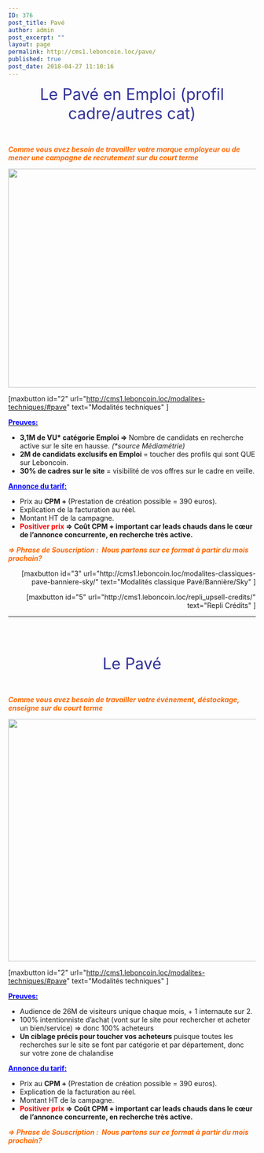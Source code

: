 ```yaml
---
ID: 376
post_title: Pavé
author: admin
post_excerpt: ""
layout: page
permalink: http://cms1.leboncoin.loc/pave/
published: true
post_date: 2018-04-27 11:10:16
---
```

<p id="pave" style="text-align: center;"><span style="font-size: 24pt; color: #333399;">Le Pavé en Emploi (profil cadre/autres cat)</span></p>
&nbsp;

<span style="color: #ff6600;"><b><i>Comme vous avez besoin de travailler votre marque employeur ou de mener une campagne de recrutement sur du court terme</i></b></span>

<a href="http://cms1.leboncoin.loc/wp-content/uploads/2018/05/pave1.png"><img class="aligncenter size-full wp-image-486" src="http://cms1.leboncoin.loc/wp-content/uploads/2018/05/pave1.png" alt="" width="1592" height="446" /></a>

[maxbutton id="2" url="http://cms1.leboncoin.loc/modalites-techniques/#pave" text="Modalités techniques" ]

<span style="text-decoration: underline;"><span style="color: #0000ff;"><strong>Preuves:</strong></span></span>
<ul>
 	<li><b>3,1M de VU* catégorie Emploi =&gt; </b>Nombre de candidats en recherche active sur le site en hausse. <i>(*source Médiamétrie)</i></li>
 	<li><b>2M de candidats exclusifs en Emploi </b>= toucher des profils qui sont QUE sur Leboncoin.</li>
 	<li><b>30% de cadres sur le site </b>= visibilité de vos offres sur le cadre en veille.</li>
</ul>
<span style="color: #0000ff;"><strong><span style="text-decoration: underline;">Annonce du tarif:</span></strong></span>
<ul>
 	<li>Prix au <b>CPM + </b>(Prestation de création possible = 390 euros).</li>
 	<li>Explication de la facturation au réel.</li>
 	<li>Montant HT de la campagne.</li>
 	<li><b><span style="color: #ff0000;">Positiver prix</span> =&gt; </b><b>Coût CPM + important car leads chauds dans le cœur de l’annonce concurrente, en recherche très active.</b></li>
</ul>
<span style="color: #ff6600;"><b><i>=&gt; Phrase de Souscription :  </i></b><b><i>Nous partons sur ce format à partir du mois prochain?</i></b></span>
<p style="text-align: right;">[maxbutton id="3" url="http://cms1.leboncoin.loc/modalites-classiques-pave-banniere-sky/" text="Modalités classique Pavé/Bannière/Sky" ]</p>
<p style="text-align: right;">[maxbutton id="5" url="http://cms1.leboncoin.loc/repli_upsell-credits/" text="Repli Crédits" ]</p>


<hr />

&nbsp;

&nbsp;
<p id="pave_bus" style="text-align: center;"><span style="font-size: 24pt; color: #333399;">Le Pavé</span></p>
&nbsp;

<span style="color: #ff6600;"><i><b style="color: #ff6600;">Comme vous avez besoin de travailler votre </b><span style="color: #ff6600;"><b>événement</b></span><b style="color: #ff6600;">, déstockage, enseigne sur du court terme</b></i></span>

<a href="/wp-content/uploads/2018/05/pave_bus1.png"><img class="aligncenter size-full wp-image-487" src="/wp-content/uploads/2018/05/pave_bus1.png" alt="" width="1586" height="494" /></a>

[maxbutton id="2" url="http://cms1.leboncoin.loc/modalites-techniques/#pave" text="Modalités techniques" ]

<span style="text-decoration: underline;"><span style="color: #0000ff;"><strong>Preuves:</strong></span></span>
<ul>
 	<li>Audience de 26M de visiteurs unique chaque mois, + 1 internaute sur 2.</li>
 	<li>100% intentionniste d’achat (vont sur le site pour rechercher et acheter un bien/service) =&gt; donc 100% acheteurs</li>
 	<li><b>Un ciblage précis pour toucher vos acheteurs </b>puisque toutes les recherches sur le site se font par catégorie et par département, donc sur votre zone de chalandise</li>
</ul>
<span style="color: #0000ff;"><strong><span style="text-decoration: underline;">Annonce du tarif:</span></strong></span>
<ul>
 	<li>Prix au <b>CPM + </b>(Prestation de création possible = 390 euros).</li>
 	<li>Explication de la facturation au réel.</li>
 	<li>Montant HT de la campagne.</li>
 	<li><b><span style="color: #ff0000;">Positiver prix</span> =&gt; </b><b>Coût CPM + important car leads chauds dans le cœur de l’annonce concurrente, en recherche très active.</b></li>
</ul>
<span style="color: #ff6600;"><b><i>=&gt; Phrase de Souscription :  </i></b><b><i>Nous partons sur ce format à partir du mois prochain?</i></b></span>